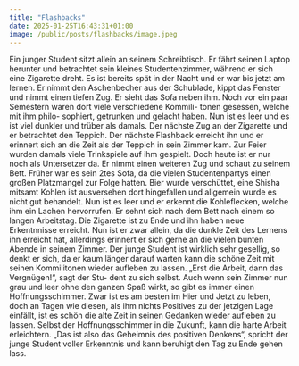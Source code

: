 ```yaml
---
title: "Flashbacks"
date: 2025-01-25T16:43:31+01:00
image: /public/posts/flashbacks/image.jpeg
---
```


Ein junger Student sitzt allein an seinem Schreibtisch. Er fährt seinen
Laptop herunter und betrachtet sein kleines Studentenzimmer, während
er sich eine Zigarette dreht. Es ist bereits spät in der Nacht und er war
bis jetzt am lernen. Er nimmt den Aschenbecher aus der Schublade, kippt
das Fenster und nimmt einen tiefen Zug. Er sieht das Sofa neben ihm.
Noch vor ein paar Semestern waren dort viele verschiedene Kommili-
tonen gesessen, welche mit ihm philo- sophiert, getrunken und gelacht
haben. Nun ist es leer und es ist viel dunkler und trüber als damals. Der
nächste Zug an der Zigarette und er betrachtet den Teppich. Der nächste
Flashback erreicht ihn und er erinnert sich an die Zeit als der Teppich in
sein Zimmer kam. Zur Feier wurden damals viele Trinkspiele auf ihm
gespielt. Doch heute ist er nur noch als Untersetzer da. Er nimmt einen
weiteren Zug und schaut zu seinem Bett. Früher war es sein 2tes Sofa,
da die vielen Studentenpartys einen großen Platzmangel zur Folge hatten.
Bier wurde verschüttet, eine Shisha mitsamt Kohlen ist ausversehen dort
hingefallen und allgemein wurde es nicht gut behandelt. Nun ist es leer
und er erkennt die Kohleflecken, welche ihm ein Lachen hervorrufen. Er
sehnt sich nach dem Bett nach einem so langen Arbeitstag. Die Zigarette
ist zu Ende und ihn haben neue Erkentnnisse erreicht. Nun ist er zwar
allein, da die dunkle Zeit des Lernens ihn erreicht hat, allerdings erinnert
er sich gerne an die vielen bunten Abende in seinem Zimmer. Der junge
Student ist wirklich sehr gesellig, so denkt er sich, da er kaum länger
darauf warten kann die schöne Zeit mit seinen Kommilitonen wieder
aufleben zu lassen. „Erst die Arbeit, dann das Vergnügen!“, sagt der Stu-
dent zu sich selbst. Auch wenn sein Zimmer nun grau und leer ohne den
ganzen Spaß wirkt, so gibt es immer einen Hoffnungsschimmer. Zwar
ist es am besten im Hier und Jetzt zu leben, doch an Tagen wie diesen,
als ihm nichts Positives zu der jetzigen Lage einfällt, ist es schön die alte
Zeit in seinen Gedanken wieder aufleben zu lassen. Selbst der
Hoffnungsschimmer in die Zukunft, kann die harte Arbeit erleichtern.
„Das ist also das Geheimnis des positiven Denkens“, spricht der junge
Student voller Erkenntnis und kann beruhigt den Tag zu Ende gehen lass.
